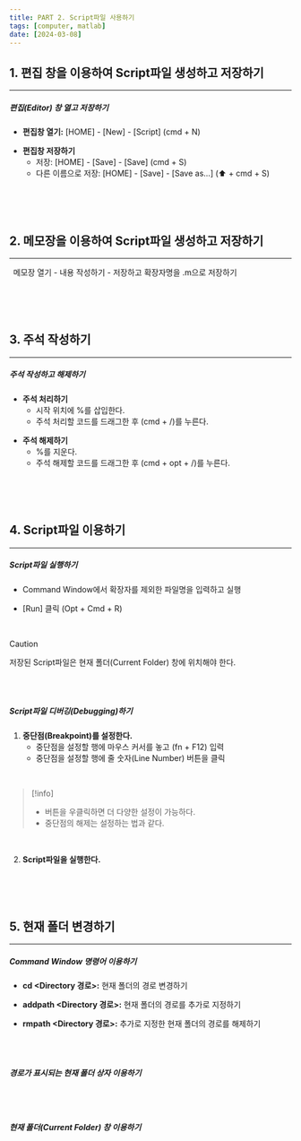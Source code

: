 ```yaml
---
title: PART 2. Script파일 사용하기
tags: [computer, matlab]
date: [2024-03-08]
---
```

## 1.  편집 창을 이용하여 Script파일 생성하고 저장하기
<hr>

##### 편집(Editor) 창 열고 저장하기

- **편집창 열기:** [HOME] - [New] - [Script] (cmd + N)
+ **편집창 저장하기**
	+ 저장: [HOME] - [Save] - [Save] (cmd + S)
	+ 다른 이름으로 저장: [HOME] - [Save] - [Save as...] (⬆︎ + cmd + S)

<br>
<br>
<br>

## 2. 메모장을 이용하여 Script파일 생성하고 저장하기
<hr>

&ensp;메모장 열기 - 내용 작성하기 - 저장하고 확장자명을 .m으로 저장하기

<br>
<br>
<br>

## 3. 주석 작성하기
<hr>

##### 주석 작성하고 해제하기

- **주석 처리하기**
	- 시작 위치에 %를 삽입한다.
	- 주석 처리할 코드를 드래그한 후 (cmd + /)를 누른다.
+ **주석 해제하기**
	+ %를 지운다.
	+ 주석 해제할 코드를 드래그한 후 (cmd + opt + /)를 누른다.

<br>
<br>
<br>

## 4. Script파일 이용하기
<hr>

##### Script파일 실행하기

- Command Window에서 확장자를 제외한 파일명을 입력하고 실행
+ [Run] 클릭 (Opt + Cmd + R)

<br>

> [!caution]
> 저장된 Script파일은 현재 폴더(Current Folder) 창에 위치해야 한다. 

<br>
<br>

##### Script파일 디버깅(Debugging)하기

1. **중단점(Breakpoint)를 설정한다.**
	- 중단점을 설정할 행에 마우스 커서를 놓고 (fn + F12) 입력
	- 중단점을 설정할 행에 줄 숫자(Line Number) 버튼을 클릭

<br>

> [!info]
> - 버튼을 우클릭하면 더 다양한 설정이 가능하다.
> - 중단점의 해제는 설정하는 법과 같다.

<br>

2. **Script파일을 실행한다.**

<br>
<br>
<br>

## 5. 현재 폴더 변경하기
<hr>

##### Command Window 명령어 이용하기

- **cd <Directory 경로>:** 현재 폴더의 경로 변경하기
+ **addpath <Directory 경로>:** 현재 폴더의 경로를 추가로 지정하기
- **rmpath <Directory 경로>:** 추가로 지정한 현재 폴더의 경로를 해제하기

<br>
<br>

##### 경로가 표시되는 현재 폴더 상자 이용하기

<br>
<br>

##### 현재 폴더(Current Folder) 창 이용하기

<br>
<br>
<br>

